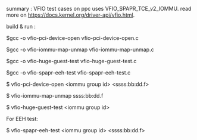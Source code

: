 summary :
VFIO test cases on ppc uses VFIO_SPAPR_TCE_v2_IOMMU.
read more on https://docs.kernel.org/driver-api/vfio.html.

build & run :

$gcc -o vfio-pci-device-open vfio-pci-device-open.c

$gcc -o vfio-iommu-map-unmap vfio-iommu-map-unmap.c

$gcc -o vfio-huge-guest-test vfio-huge-guest-test.c

$gcc -o vfio-spapr-eeh-test vfio-spapr-eeh-test.c

$ vfio-pci-device-open \<iommu group id\> \<ssss:bb:dd.f\>

$ vfio-iommu-map-unmap ssss:bb:dd.f 

$ vfio-huge-guest-test \<iommu group id\> 

For EEH test:

$ vfio-spapr-eeh-test \<iommu group id\> \<ssss:bb:dd.f\>
